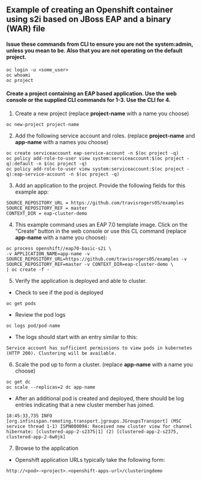 ## Example of creating an Openshift container using s2i based on JBoss EAP and a binary (WAR) file

#### Issue these commands from CLI to ensure you are not the system:admin, unless you mean to be.  Also that you are not operating on the default project.
```
oc login -u <some_user>
oc whoami
oc project
```

#### Create a project containing an EAP based application.  Use the web console or the supplied CLI commands for 1-3.  Use the CLI for 4.

1.  Create a new project (replace **project-name** with a name you choose)

  ```
  oc new-project project-name
  ```

2.  Add the following service account and roles. (replace **project-name** and **app-name** with a names you choose)

  ```
  oc create serviceaccount eap-service-account -n $(oc project -q)
  oc policy add-role-to-user view system:serviceaccount:$(oc project -q):default -n $(oc project -q)
  oc policy add-role-to-user view system:serviceaccount:$(oc project -q):eap-service-account -n $(oc project -q)
  ```

3.  Add an application to the project.  Provide the following fields for this example app:

  ```
  SOURCE_REPOSITORY_URL = https://github.com/travisrogers05/examples
  SOURCE_REPOSITORY_REF = master
  CONTEXT_DIR = eap-cluster-demo
  ```

4.  This example command uses an EAP 7.0 template image.  Click on the "Create" button in the web console or use this CL command (replace **app-name** with a name you choose):

  ```
oc process openshift//eap70-basic-s2i \
-v APPLICATION_NAME=app-name -v SOURCE_REPOSITORY_URL=https://github.com/travisrogers05/examples -v SOURCE_REPOSITORY_REF=master -v CONTEXT_DIR=eap-cluster-demo \
| oc create -f -
  ```

5.  Verify the application is deployed and able to cluster.
- Check to see if the pod is deployed
```
oc get pods

```
- Review the pod logs
```
oc logs pod/pod-name

```
- The logs should start with an entry similar to this:
```
Service account has sufficient permissions to view pods in kubernetes (HTTP 200). Clustering will be available.
```

6.  Scale the pod up to form a cluster.  (replace **app-name** with a name you choose)
```
oc get dc
oc scale --replicas=2 dc app-name
```

- After an additional pod is created and deployed, there should be log entries indicating that a new cluster member has joined.
```
18:45:33,735 INFO  [org.infinispan.remoting.transport.jgroups.JGroupsTransport] (MSC service thread 1-1) ISPN000094: Received new cluster view for channel hibernate: [clustered-app-2-s2375|1] (2) [clustered-app-2-s2375, clustered-app-2-6w0jk]
```

7.  Browse to the application
- Openshift application URLs typically take the following form:
```
http://<pod>-<project>.<openshift-apps-url>/clusteringdemo
```
